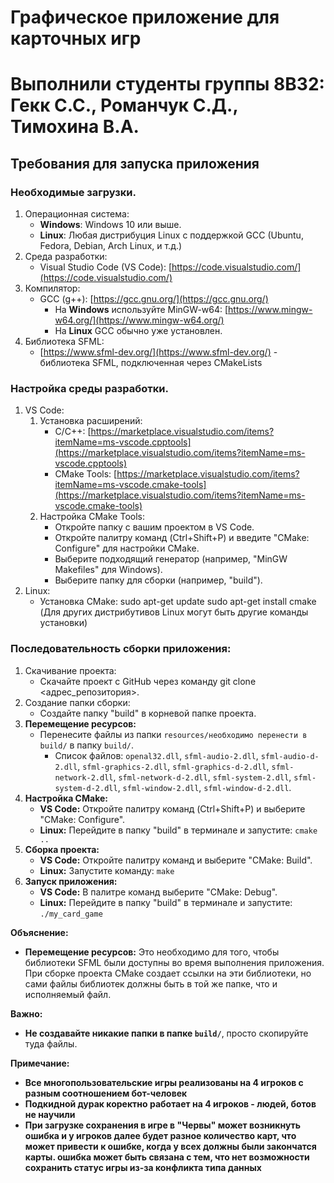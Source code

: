 # Графическое приложение для карточных игр
# Выполнили студенты группы 8В32: Гекк С.С., Романчук С.Д., Тимохина В.А.
## Требования для запуска приложения
### Необходимые загрузки.
1. Операционная система:
   * __Windows__:  Windows 10 или выше.
   * __Linux__:  Любая дистрибуция Linux с поддержкой GCC (Ubuntu, Fedora, Debian, Arch Linux, и т.д.)
2. Среда разработки:
   * Visual Studio Code (VS Code):  [https://code.visualstudio.com/](https://code.visualstudio.com/)
3. Компилятор:
   * GCC (g++):  [https://gcc.gnu.org/](https://gcc.gnu.org/)
     * На __Windows__ используйте MinGW-w64: [https://www.mingw-w64.org/](https://www.mingw-w64.org/)
     * На __Linux__ GCC обычно уже установлен. 
4. Библиотека SFML:
   * [https://www.sfml-dev.org/](https://www.sfml-dev.org/)  - библиотека SFML, подключенная через CMakeLists 
### Настройка среды разработки.
1. VS Code:
   1. Установка расширений: 
       * C/C++:  [https://marketplace.visualstudio.com/items?itemName=ms-vscode.cpptools](https://marketplace.visualstudio.com/items?itemName=ms-vscode.cpptools)
       * CMake Tools: [https://marketplace.visualstudio.com/items?itemName=ms-vscode.cmake-tools](https://marketplace.visualstudio.com/items?itemName=ms-vscode.cmake-tools)
   2. Настройка CMake Tools:
       * Откройте папку с вашим проектом в VS Code.
       * Откройте палитру команд (Ctrl+Shift+P) и введите "CMake: Configure" для настройки CMake.
       * Выберите подходящий генератор (например, "MinGW Makefiles" для Windows).
       * Выберите папку для сборки (например, "build").
2. Linux:
   * Установка CMake:
        sudo apt-get update
        sudo apt-get install cmake
        (Для других дистрибутивов Linux могут быть другие команды установки)
### Последовательность сборки приложения:
1. Скачивание проекта:
   * Скачайте проект с GitHub через команду git clone <адрес_репозитория>. 
2. Создание папки сборки:
   * Создайте папку "build" в корневой папке проекта.
3. **Перемещение ресурсов:**
   * Перенесите файлы из папки `resources/необходимо перенести в build/` в папку `build/`.
     * Список файлов: `openal32.dll`, `sfml-audio-2.dll`, `sfml-audio-d-2.dll`, `sfml-graphics-2.dll`, `sfml-graphics-d-2.dll`, `sfml-network-2.dll`, `sfml-network-d-2.dll`, `sfml-system-2.dll`, `sfml-system-d-2.dll`, `sfml-window-2.dll`, `sfml-window-d-2.dll`.
4. **Настройка CMake:**
   * **VS Code:** Откройте палитру команд (Ctrl+Shift+P) и выберите "CMake: Configure".
   * **Linux:** Перейдите в папку "build" в терминале и запустите: `cmake ..`
5. **Сборка проекта:**
   * **VS Code:**  Откройте палитру команд и выберите "CMake: Build".
   * **Linux:**  Запустите команду: `make`
6. **Запуск приложения:**
   * **VS Code:**  В палитре команд выберите "CMake: Debug".
   * **Linux:**  Перейдите в папку "build" в терминале и запустите: `./my_card_game`

**Объяснение:**

* **Перемещение ресурсов:**  Это необходимо для того, чтобы библиотеки SFML были доступны во время выполнения приложения.  При сборке проекта CMake создает ссылки на эти библиотеки, но сами файлы библиотек должны быть в той же папке, что и исполняемый файл.

**Важно:**
* **Не создавайте никакие папки в папке `build/`**, просто скопируйте туда файлы.

**Примечание:**
* **Все многопользовательские игры реализованы на 4 игроков с разным соотношением бот-человек**
* **Подкидной дурак коректно работает на 4 игроков - людей, ботов не научили**
* **При загрузке сохранения в игре в "Червы" может возникнуть ошибка и у игроков далее будет разное количество карт, что может привести к ошибке, когда у всех должны были закончатся карты. ошибка может быть связана с тем, что нет возможности сохранить статус игры из-за конфликта типа данных**